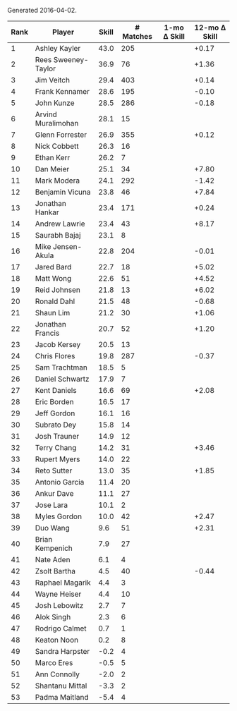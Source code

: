 Generated 2016-04-02.

| Rank | Player              | Skill | # Matches | 1-mo Δ Skill | 12-mo Δ Skill |
|------|---------------------|-------|-----------|--------------|---------------|
|    1 | Ashley Kayler       |  43.0 |       205 |              |         +0.17 |
|    2 | Rees Sweeney-Taylor |  36.9 |        76 |              |         +1.36 |
|    3 | Jim Veitch          |  29.4 |       403 |              |         +0.14 |
|    4 | Frank Kennamer      |  28.6 |       195 |              |         -0.10 |
|    5 | John Kunze          |  28.5 |       286 |              |         -0.18 |
|    6 | Arvind Muralimohan  |  28.1 |        15 |              |               |
|    7 | Glenn Forrester     |  26.9 |       355 |              |         +0.12 |
|    8 | Nick Cobbett        |  26.3 |        16 |              |               |
|    9 | Ethan Kerr          |  26.2 |         7 |              |               |
|   10 | Dan Meier           |  25.1 |        34 |              |         +7.80 |
|   11 | Mark Modera         |  24.1 |       292 |              |         -1.42 |
|   12 | Benjamin Vicuna     |  23.8 |        46 |              |         +7.84 |
|   13 | Jonathan Hankar     |  23.4 |       171 |              |         +0.24 |
|   14 | Andrew Lawrie       |  23.4 |        43 |              |         +8.17 |
|   15 | Saurabh Bajaj       |  23.1 |         8 |              |               |
|   16 | Mike Jensen-Akula   |  22.8 |       204 |              |         -0.01 |
|   17 | Jared Bard          |  22.7 |        18 |              |         +5.02 |
|   18 | Matt Wong           |  22.6 |        51 |              |         +4.52 |
|   19 | Reid Johnsen        |  21.8 |        13 |              |         +6.02 |
|   20 | Ronald Dahl         |  21.5 |        48 |              |         -0.68 |
|   21 | Shaun Lim           |  21.2 |        30 |              |         +1.06 |
|   22 | Jonathan Francis    |  20.7 |        52 |              |         +1.20 |
|   23 | Jacob Kersey        |  20.5 |        13 |              |               |
|   24 | Chris Flores        |  19.8 |       287 |              |         -0.37 |
|   25 | Sam Trachtman       |  18.5 |         5 |              |               |
|   26 | Daniel Schwartz     |  17.9 |         7 |              |               |
|   27 | Kent Daniels        |  16.6 |        69 |              |         +2.08 |
|   28 | Eric Borden         |  16.5 |        17 |              |               |
|   29 | Jeff Gordon         |  16.1 |        16 |              |               |
|   30 | Subrato Dey         |  15.8 |        14 |              |               |
|   31 | Josh Trauner        |  14.9 |        12 |              |               |
|   32 | Terry Chang         |  14.2 |        31 |              |         +3.46 |
|   33 | Rupert Myers        |  14.0 |        22 |              |               |
|   34 | Reto Sutter         |  13.0 |        35 |              |         +1.85 |
|   35 | Antonio Garcia      |  11.4 |        20 |              |               |
|   36 | Ankur Dave          |  11.1 |        27 |              |               |
|   37 | Jose Lara           |  10.1 |         2 |              |               |
|   38 | Myles Gordon        |  10.0 |        42 |              |         +2.47 |
|   39 | Duo Wang            |   9.6 |        51 |              |         +2.31 |
|   40 | Brian Kempenich     |   7.9 |        27 |              |               |
|   41 | Nate Aden           |   6.1 |         4 |              |               |
|   42 | Zsolt Bartha        |   4.5 |        40 |              |         -0.44 |
|   43 | Raphael Magarik     |   4.4 |         3 |              |               |
|   44 | Wayne Heiser        |   4.4 |        10 |              |               |
|   45 | Josh Lebowitz       |   2.7 |         7 |              |               |
|   46 | Alok Singh          |   2.3 |         6 |              |               |
|   47 | Rodrigo Calmet      |   0.7 |         1 |              |               |
|   48 | Keaton Noon         |   0.2 |         8 |              |               |
|   49 | Sandra Harpster     |  -0.2 |         4 |              |               |
|   50 | Marco Eres          |  -0.5 |         5 |              |               |
|   51 | Ann Connolly        |  -2.0 |         2 |              |               |
|   52 | Shantanu Mittal     |  -3.3 |         2 |              |               |
|   53 | Padma Maitland      |  -5.4 |         4 |              |               |